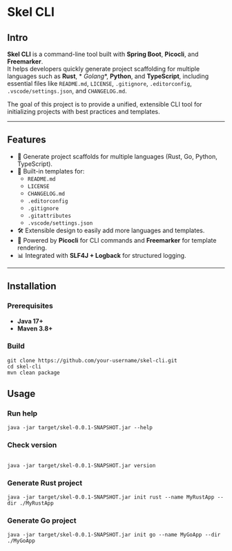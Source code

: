 # Skel CLI

## Intro

**Skel CLI** is a command-line tool built with **Spring Boot**, **Picocli**, and **Freemarker**.  
It helps developers quickly generate project scaffolding for multiple languages such as **Rust**, *
*Golang**, **Python**, and **TypeScript**, including essential files like `README.md`, `LICENSE`,
`.gitignore`, `.editorconfig`, `.vscode/settings.json`, and `CHANGELOG.md`.

The goal of this project is to provide a unified, extensible CLI tool for initializing projects with
best practices and templates.

---

## Features

- 🚀 Generate project scaffolds for multiple languages (Rust, Go, Python, TypeScript).
- 📑 Built-in templates for:
    - `README.md`
    - `LICENSE`
    - `CHANGELOG.md`
    - `.editorconfig`
    - `.gitignore`
    - `.gitattributes`
    - `.vscode/settings.json`
- 🛠 Extensible design to easily add more languages and templates.
- 🔌 Powered by **Picocli** for CLI commands and **Freemarker** for template rendering.
- 📊 Integrated with **SLF4J + Logback** for structured logging.

---

## Installation

### Prerequisites

- **Java 17+**
- **Maven 3.8+**

### Build

```shell
git clone https://github.com/your-username/skel-cli.git
cd skel-cli
mvn clean package
```

## Usage

### Run help

```shell
java -jar target/skel-0.0.1-SNAPSHOT.jar --help
```

### Check version

```shell

java -jar target/skel-0.0.1-SNAPSHOT.jar version
```

### Generate Rust project

```shell
java -jar target/skel-0.0.1-SNAPSHOT.jar init rust --name MyRustApp --dir ./MyRustApp
```

### Generate Go project

```shell
java -jar target/skel-0.0.1-SNAPSHOT.jar init go --name MyGoApp --dir ./MyGoApp
```